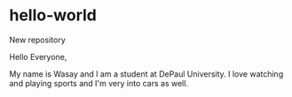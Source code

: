 # hello-world
New repository

Hello Everyone,

My name is Wasay and I am a student at DePaul University. I love watching and playing sports and I'm very into cars as well.
